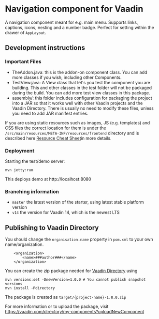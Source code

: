 # Navigation component for Vaadin

A navigation component meant for e.g. main menu. Supports links, captions,
icons, nesting and a number badge. Perfect for setting within the drawer
of `AppLayout`.

## Development instructions

### Important Files

* TheAddon.java: this is the addon-on component class. You can add more classes
  if you wish, including other Components.
* TestView.java: A View class that let's you test the component you are
  building. This and other classes in the test folder will not be packaged
  during the build. You can add more test view classes in this package.
* assembly/: this folder includes configuration for packaging the project into a
  JAR so that it works well with other Vaadin projects and the Vaadin Directory.
  There is usually no need to modify these files, unless you need to add JAR
  manifest entries.

If you are using static resources such as images, JS (e.g. templates) and CSS
files the correct location for them is under
the `/src/main/resources/META-INF/resources/frontend` directory and is described
here [Resource Cheat Sheet](https://vaadin.com/docs/v14/flow/importing-dependencies/tutorial-ways-of-importing.html#resource-cheat-sheet)in
more details.

### Deployment

Starting the test/demo server:

```
mvn jetty:run
```

This deploys demo at http://localhost:8080

### Branching information

* `master` the latest version of the starter, using latest stable platform
  version
* `v14` the version for Vaadin 14, which is the newest LTS

## Publishing to Vaadin Directory

You should change the `organisation.name` property in `pom.xml` to your own
name/organization.

```
    <organization>
        <name>###author###</name>
    </organization>
```

You can create the zip package needed
for [Vaadin Directory](https://vaadin.com/directory/) using

```
mvn versions:set -DnewVersion=1.0.0 # You cannot publish snapshot versions 
mvn install -Pdirectory
```

The package is created as `target/{project-name}-1.0.0.zip`

For more information or to upload the package,
visit https://vaadin.com/directory/my-components?uploadNewComponent
